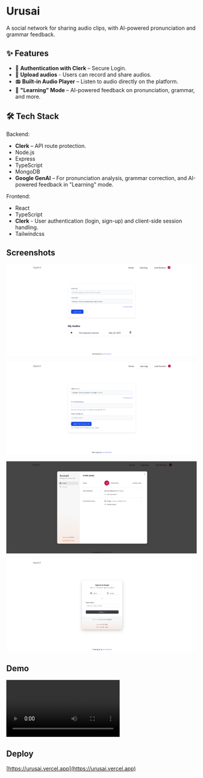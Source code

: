 # Urusai

A social network for sharing audio clips, with AI-powered pronunciation and grammar feedback.

## ✨ Features

- 🔐 **Authentication with Clerk** – Secure Login.
- 🎤 **Upload audios** - Users can record and share audios.
- 📻 **Built-in Audio Player** – Listen to audio directly on the platform.
- 🤖 **"Learning" Mode** – AI-powered feedback on pronunciation, grammar, and more.

## 🛠️ Tech Stack

Backend:

- **Clerk** – API route protection.
- Node.js
- Express
- TypeScript
- MongoDB
- **Google GenAI** – For pronunciation analysis, grammar correction, and AI-powered feedback in "Learning" mode. 

Frontend:

- React
- TypeScript
- **Clerk** - User authentication (login, sign-up) and client-side session handling.
- Tailwindcss

## Screenshots

![imagen 1](https://raw.githubusercontent.com/JosenRomero/Urusai/main/docs/img1.png)

![imagen 2](https://raw.githubusercontent.com/JosenRomero/Urusai/main/docs/img2.png)

![imagen 3](https://raw.githubusercontent.com/JosenRomero/Urusai/main/docs/img3.png)

![imagen 4](https://raw.githubusercontent.com/JosenRomero/Urusai/main/docs/img4.png)

## Demo

![demo](https://raw.githubusercontent.com/JosenRomero/Urusai/main/docs/demo.mp4)

## Deploy 

[https://urusai.vercel.app](https://urusai.vercel.app)

